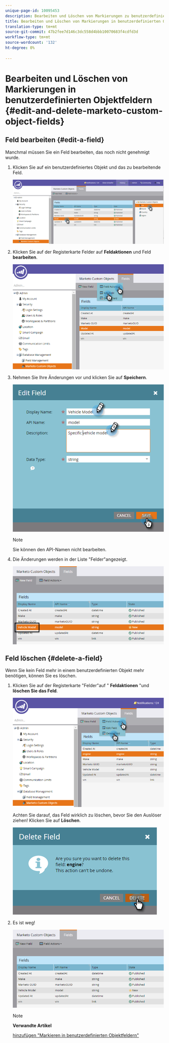 ```yaml
---
unique-page-id: 10095453
description: Bearbeiten und Löschen von Markierungen zu benutzerdefinierten Objektfeldern - Marketing to Docs - Produktdokumentation
title: Bearbeiten und Löschen von Markierungen in benutzerdefinierten Objektfeldern
translation-type: tm+mt
source-git-commit: 47b2fee7d146c3dc558d4bbb10070683f4cdfd3d
workflow-type: tm+mt
source-wordcount: '132'
ht-degree: 0%

---
```



# Bearbeiten und Löschen von Markierungen in benutzerdefinierten Objektfeldern {#edit-and-delete-marketo-custom-object-fields}

## Feld bearbeiten {#edit-a-field}

Manchmal müssen Sie ein Feld bearbeiten, das noch nicht genehmigt wurde.

1. Klicken Sie auf ein benutzerdefiniertes Objekt und das zu bearbeitende Feld.

   ![](assets/image2015-10-2-10-3a55-3a1.png)

1. Klicken Sie auf der Registerkarte Felder auf **Feldaktionen** und Feld **bearbeiten**.

   ![](assets/image2015-10-2-10-3a53-3a26.png)

1. Nehmen Sie Ihre Änderungen vor und klicken Sie auf **Speichern**.

   ![](assets/image2015-10-2-10-3a58-3a56.png)

   >[!NOTE]
   >
   >Sie können den API-Namen nicht bearbeiten.

1. Die Änderungen werden in der Liste &quot;Felder&quot;angezeigt.

   ![](assets/image2015-10-2-11-3a1-3a13.png)

## Feld löschen {#delete-a-field}

Wenn Sie kein Feld mehr in einem benutzerdefinierten Objekt mehr benötigen, können Sie es löschen.

1. Klicken Sie auf der Registerkarte &quot;Felder&quot;auf &quot; **Feldaktionen** &quot;und **löschen Sie das Feld**.

   ![](assets/image2015-10-2-11-3a11-3a20.png)

   Achten Sie darauf, das Feld wirklich zu löschen, bevor Sie den Auslöser ziehen! Klicken Sie auf **Löschen**.

   ![](assets/image2015-10-2-11-3a14-3a5.png)

1. Es ist weg!

   ![](assets/image2015-10-2-11-3a15-3a48.png)

   >[!NOTE]
   >
   >**Verwandte Artikel**
   >
   >
   >[hinzufügen &quot;Markieren in benutzerdefinierten Objektfeldern&quot;](add-marketo-custom-object-fields.md)

